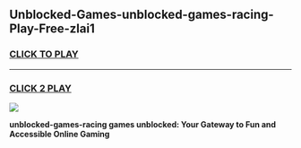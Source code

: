 
## Unblocked-Games-unblocked-games-racing-Play-Free-zlai1
<h3>
<a href="https://premium76.site?title=unblocked-games-racing&ref=21A">CLICK TO PLAY</a></h3>
<hr>

<h3>
<a href="https://premium76.site?title=unblocked-games-racing&ref=21A">CLICK 2 PLAY</a>
  
</h3>

<a href="https://premium76.site?title=unblocked-games-racing&ref=21A"><img src="https://clearcache.store/games.png"></a>


**unblocked-games-racing games unblocked: Your Gateway to Fun and Accessible Online Gaming**
